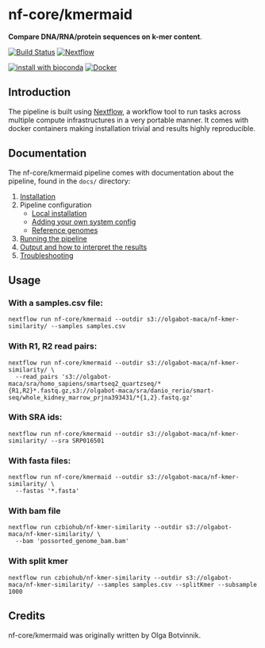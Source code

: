 
# nf-core/kmermaid

**Compare DNA/RNA/protein sequences on k-mer content**.

[![Build Status](https://travis-ci.com/nf-core/kmermaid.svg?branch=master)](https://travis-ci.com/nf-core/kmermaid)
[![Nextflow](https://img.shields.io/badge/nextflow-%E2%89%A50.32.0-brightgreen.svg)](https://www.nextflow.io/)

[![install with bioconda](https://img.shields.io/badge/install%20with-bioconda-brightgreen.svg)](http://bioconda.github.io/)
[![Docker](https://img.shields.io/docker/automated/nfcore/kmermaid.svg)](https://hub.docker.com/r/nfcore/kmermaid)

## Introduction
The pipeline is built using [Nextflow](https://www.nextflow.io), a workflow tool to run tasks across multiple compute infrastructures in a very portable manner. It comes with docker containers making installation trivial and results highly reproducible.


## Documentation
The nf-core/kmermaid pipeline comes with documentation about the pipeline, found in the `docs/` directory:

1. [Installation](https://nf-co.re/usage/installation)
2. Pipeline configuration
    * [Local installation](https://nf-co.re/usage/local_installation)
    * [Adding your own system config](https://nf-co.re/usage/adding_own_config)
    * [Reference genomes](https://nf-co.re/usage/reference_genomes)
3. [Running the pipeline](docs/usage.md)
4. [Output and how to interpret the results](docs/output.md)
5. [Troubleshooting](https://nf-co.re/usage/troubleshooting)

## Usage

### With a samples.csv file:

```
nextflow run nf-core/kmermaid --outdir s3://olgabot-maca/nf-kmer-similarity/ --samples samples.csv
```

### With R1, R2 read pairs:

```
nextflow run nf-core/kmermaid --outdir s3://olgabot-maca/nf-kmer-similarity/ \
  --read_pairs 's3://olgabot-maca/sra/homo_sapiens/smartseq2_quartzseq/*{R1,R2}*.fastq.gz,s3://olgabot-maca/sra/danio_rerio/smart-seq/whole_kidney_marrow_prjna393431/*{1,2}.fastq.gz'
```

### With SRA ids:

```
nextflow run nf-core/kmermaid --outdir s3://olgabot-maca/nf-kmer-similarity/ --sra SRP016501
```

### With fasta files:

```
nextflow run nf-core/kmermaid --outdir s3://olgabot-maca/nf-kmer-similarity/ \
  --fastas '*.fasta'
```

### With bam file

```
nextflow run czbiohub/nf-kmer-similarity --outdir s3://olgabot-maca/nf-kmer-similarity/ \
  --bam 'possorted_genome_bam.bam'
```

### With split kmer

```
nextflow run czbiohub/nf-kmer-similarity --outdir s3://olgabot-maca/nf-kmer-similarity/ --samples samples.csv --splitKmer --subsample 1000
```

## Credits
nf-core/kmermaid was originally written by Olga Botvinnik.
